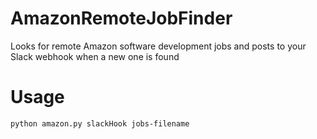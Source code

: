 # AmazonRemoteJobFinder

Looks for remote Amazon software development jobs and posts to your Slack webhook when a new one is found

# Usage
`python amazon.py slackHook jobs-filename`
